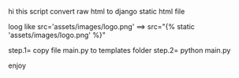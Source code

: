 hi 
this script convert raw html to django static html file

loog like src='assets/images/logo.png' ==> src="{% static 'assets/images/logo.png' %}"

step.1= copy file main.py to templates folder
step.2= python main.py

enjoy
